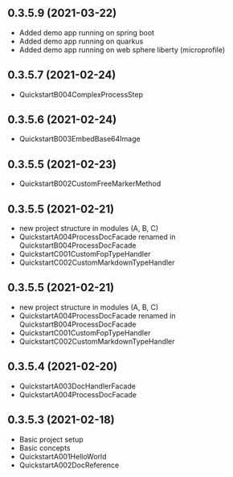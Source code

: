 ﻿0.3.5.9 (2021-03-22)
--------------------
+ Added demo app running on spring boot
+ Added demo app running on quarkus
+ Added demo app running on web sphere liberty (microprofile)

0.3.5.7 (2021-02-24)
--------------------
+ QuickstartB004ComplexProcessStep

0.3.5.6 (2021-02-24)
--------------------
+ QuickstartB003EmbedBase64Image

0.3.5.5 (2021-02-23)
--------------------
+ QuickstartB002CustomFreeMarkerMethod

0.3.5.5 (2021-02-21)
--------------------
+ new project structure in modules (A, B, C)
+ QuickstartA004ProcessDocFacade renamed in QuickstartB004ProcessDocFacade
+ QuickstartC001CustomFopTypeHandler
+ QuickstartC002CustomMarkdownTypeHandler

0.3.5.5 (2021-02-21)
--------------------
+ new project structure in modules (A, B, C)
+ QuickstartA004ProcessDocFacade renamed in QuickstartB004ProcessDocFacade
+ QuickstartC001CustomFopTypeHandler
+ QuickstartC002CustomMarkdownTypeHandler

0.3.5.4 (2021-02-20)
--------------------
+ QuickstartA003DocHandlerFacade
+ QuickstartA004ProcessDocFacade

0.3.5.3 (2021-02-18)
--------------------
+ Basic project setup
+ Basic concepts
+ QuickstartA001HelloWorld
+ QuickstartA002DocReference